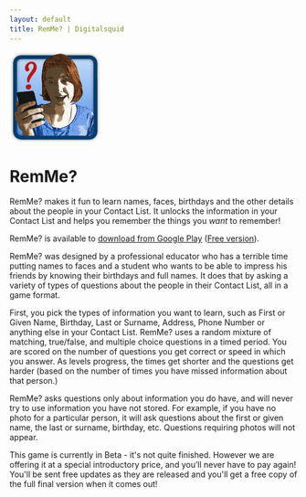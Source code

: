 ```yaml
---
layout: default
title: RemMe? | Digitalsquid
---
```

<object class="float-right" type="image/svg+xml" data="/img/home/remme.svg"><img src="/img/home/remme.png"></object>
# RemMe?

RemMe? makes it fun to learn names, faces, birthdays and the other details
about the people in your Contact List. It unlocks the information in your
Contact List and helps you remember the things you _want_ to remember!

RemMe? is available to [download from Google Play](https://play.google.com/store/apps/details?id=uk.digitalsquid.remme) ([Free version](https://play.google.com/store/apps/details?id=uk.digitalsquid.free.remme)).

RemMe? was designed by a professional educator who has a terrible time putting
names to faces and a student who wants to be able to impress his friends by
knowing their birthdays and full names.  It does that by asking a variety of
types of questions about the people in their Contact List, all in a game
format.

First, you pick the types of information you want to learn, such as First or
Given Name, Birthday, Last or Surname, Address, Phone Number or anything else
in your Contact List.  RemMe? uses a random mixture of matching, true/false,
and multiple choice questions in a timed period.  You are scored on the number
of questions you get correct or speed in which you answer.  As levels progress,
the times get shorter and the questions get harder (based on the number of
times you have missed information about that person.)

RemMe? asks questions only about information you do have, and will never try to
use information you have not stored.  For example, if you have no photo for a
particular person, it will ask questions about the first or given name, the
last or surname, birthday, etc.  Questions requiring photos will not appear.

This game is currently in Beta - it's not quite finished.  However we are
offering it at a special introductory price, and you’ll never have to pay
again! You'll be sent free updates as they are released and you'll get a free
copy of the full final version when it comes out!

